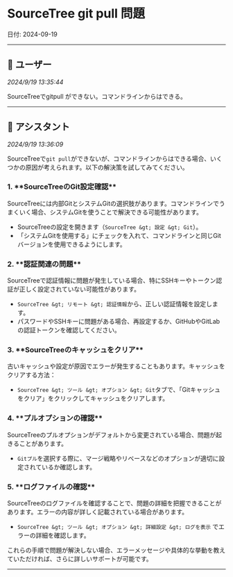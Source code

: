 # SourceTree git pull 問題

日付: 2024-09-19

---

## 👤 ユーザー
*2024/9/19 13:35:44*

SourceTreeでgitpull ができない。コマンドラインからはできる。

---

## 🤖 アシスタント
*2024/9/19 13:36:09*

SourceTreeで`git pull`ができないが、コマンドラインからはできる場合、いくつかの原因が考えられます。以下の解決策を試してみてください。

### 1. \*\*SourceTreeのGit設定確認\*\*
SourceTreeには内部GitとシステムGitの選択肢があります。コマンドラインでうまくいく場合、システムGitを使うことで解決できる可能性があります。
- SourceTreeの設定を開きます（`SourceTree &gt; 設定 &gt; Git`）。
- 「システムGitを使用する」にチェックを入れて、コマンドラインと同じGitバージョンを使用できるようにします。

### 2. \*\*認証関連の問題\*\*
SourceTreeで認証情報に問題が発生している場合、特にSSHキーやトークン認証が正しく設定されていない可能性があります。
- `SourceTree &gt; リモート &gt; 認証情報`から、正しい認証情報を設定します。
- パスワードやSSHキーに問題がある場合、再設定するか、GitHubやGitLabの認証トークンを確認してください。

### 3. \*\*SourceTreeのキャッシュをクリア\*\*
古いキャッシュや設定が原因でエラーが発生することもあります。キャッシュをクリアする方法：
- `SourceTree &gt; ツール &gt; オプション &gt; Git`タブで、「Gitキャッシュをクリア」をクリックしてキャッシュをクリアします。

### 4. \*\*プルオプションの確認\*\*
SourceTreeのプルオプションがデフォルトから変更されている場合、問題が起きることがあります。
- `Gitプル`を選択する際に、マージ戦略やリベースなどのオプションが適切に設定されているか確認します。

### 5. \*\*ログファイルの確認\*\*
SourceTreeのログファイルを確認することで、問題の詳細を把握できることがあります。エラーの内容が詳しく記載されている場合があります。
- `SourceTree &gt; ツール &gt; オプション &gt; 詳細設定 &gt; ログを表示` でエラーの詳細を確認します。

これらの手順で問題が解決しない場合、エラーメッセージや具体的な挙動を教えていただければ、さらに詳しいサポートが可能です。

---
